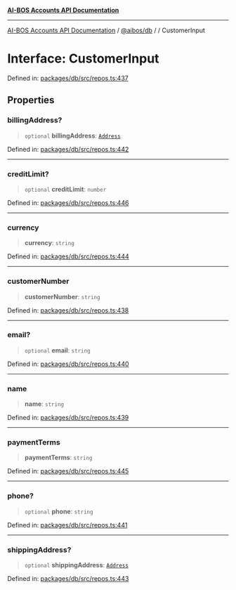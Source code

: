[**AI-BOS Accounts API Documentation**](../../../README.md)

***

[AI-BOS Accounts API Documentation](../../../README.md) / [@aibos/db](../README.md) / [](../README.md) / CustomerInput

# Interface: CustomerInput

Defined in: [packages/db/src/repos.ts:437](https://github.com/pohlai88/accounts/blob/48103fb36d28b2b9bfb33472b6de2f719773cde9/packages/db/src/repos.ts#L437)

## Properties

### billingAddress?

> `optional` **billingAddress**: [`Address`](Address.md)

Defined in: [packages/db/src/repos.ts:442](https://github.com/pohlai88/accounts/blob/48103fb36d28b2b9bfb33472b6de2f719773cde9/packages/db/src/repos.ts#L442)

***

### creditLimit?

> `optional` **creditLimit**: `number`

Defined in: [packages/db/src/repos.ts:446](https://github.com/pohlai88/accounts/blob/48103fb36d28b2b9bfb33472b6de2f719773cde9/packages/db/src/repos.ts#L446)

***

### currency

> **currency**: `string`

Defined in: [packages/db/src/repos.ts:444](https://github.com/pohlai88/accounts/blob/48103fb36d28b2b9bfb33472b6de2f719773cde9/packages/db/src/repos.ts#L444)

***

### customerNumber

> **customerNumber**: `string`

Defined in: [packages/db/src/repos.ts:438](https://github.com/pohlai88/accounts/blob/48103fb36d28b2b9bfb33472b6de2f719773cde9/packages/db/src/repos.ts#L438)

***

### email?

> `optional` **email**: `string`

Defined in: [packages/db/src/repos.ts:440](https://github.com/pohlai88/accounts/blob/48103fb36d28b2b9bfb33472b6de2f719773cde9/packages/db/src/repos.ts#L440)

***

### name

> **name**: `string`

Defined in: [packages/db/src/repos.ts:439](https://github.com/pohlai88/accounts/blob/48103fb36d28b2b9bfb33472b6de2f719773cde9/packages/db/src/repos.ts#L439)

***

### paymentTerms

> **paymentTerms**: `string`

Defined in: [packages/db/src/repos.ts:445](https://github.com/pohlai88/accounts/blob/48103fb36d28b2b9bfb33472b6de2f719773cde9/packages/db/src/repos.ts#L445)

***

### phone?

> `optional` **phone**: `string`

Defined in: [packages/db/src/repos.ts:441](https://github.com/pohlai88/accounts/blob/48103fb36d28b2b9bfb33472b6de2f719773cde9/packages/db/src/repos.ts#L441)

***

### shippingAddress?

> `optional` **shippingAddress**: [`Address`](Address.md)

Defined in: [packages/db/src/repos.ts:443](https://github.com/pohlai88/accounts/blob/48103fb36d28b2b9bfb33472b6de2f719773cde9/packages/db/src/repos.ts#L443)

